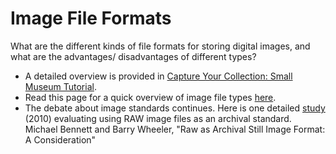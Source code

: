 # Image File Formats

What are the different kinds of file formats for storing digital images, and what are the advantages/ disadvantages of different types?

* A detailed overview is provided in [Capture Your Collection: Small Museum Tutorial](https://www.canada.ca/en/heritage-information-network/services/digitization/capture-collections-small-museum.html).
* Read this page for a quick overview of image file types [here](http://users.wfu.edu/matthews/misc/graphics/formats/formats.html).
* The debate about image standards continues. Here is one detailed [study](https://opencommons.uconn.edu/cgi/viewcontent.cgi?article=1027&context=libr_pubs) \(2010\) evaluating using RAW image files as an archival standard. Michael Bennett and Barry Wheeler, "Raw as Archival Still Image Format: A Consideration"




